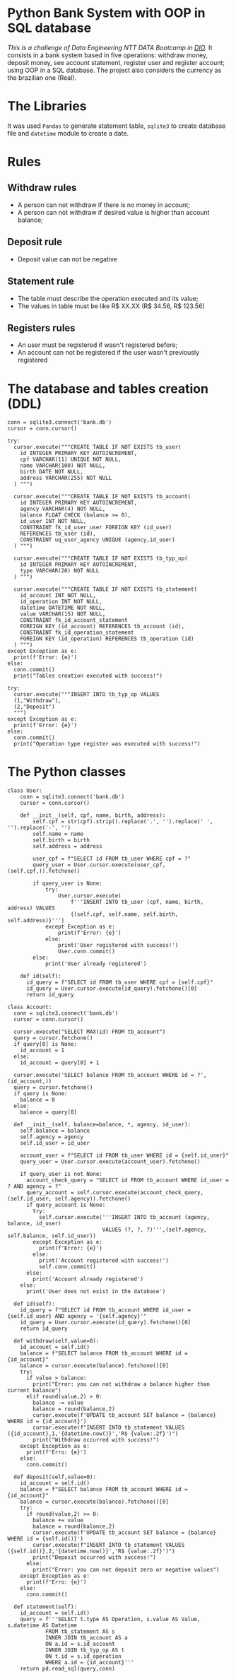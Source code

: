 # Python Bank System with OOP in SQL database
*This is a challenge of Data Engineering NTT DATA Bootcamp in [DIO](https://web.dio.me/).* It consists in a bank system based in five operations: withdraw money, deposit money, see account statement, register user and register account; using OOP in a SQL database. The project also considers the currency as the brazilian one (Real).

# The Libraries
It was used ```Pandas``` to generate statement table, ```sqlite3``` to create database file and ```datetime``` module to create a date.

# Rules

## Withdraw rules
- A person can not withdraw if there is no money in account;
- A person can not withdraw if desired value is higher than account balance;

## Deposit rule
- Deposit value can not be negative

## Statement rule
- The table must describe the operation executed and its value;
- The values in table must be like R$ XX.XX (R$ 34.56, R$ 123.56)

## Registers rules
- An user must be registered if wasn't registered before;
- An account can not be registered if the user wasn't previously registered

# The database and tables creation (DDL)

```
conn = sqlite3.connect('bank.db')
cursor = conn.cursor()

try:
  cursor.execute("""CREATE TABLE IF NOT EXISTS tb_user(
    id INTEGER PRIMARY KEY AUTOINCREMENT,
    cpf VARCHAR(11) UNIQUE NOT NULL,
    name VARCHAR(100) NOT NULL,
    birth DATE NOT NULL,
    address VARCHAR(255) NOT NULL
  ) """)

  cursor.execute("""CREATE TABLE IF NOT EXISTS tb_account(
    id INTEGER PRIMARY KEY AUTOINCREMENT,
    agency VARCHAR(4) NOT NULL,
    balance FLOAT CHECK (balance >= 0),
    id_user INT NOT NULL,
    CONSTRAINT fk_id_user_user FOREIGN KEY (id_user)
    REFERENCES tb_user (id),
    CONSTRAINT uq_user_agency UNIQUE (agency,id_user)
  ) """)

  cursor.execute("""CREATE TABLE IF NOT EXISTS tb_typ_op(
    id INTEGER PRIMARY KEY AUTOINCREMENT,
    type VARCHAR(20) NOT NULL
  ) """)

  cursor.execute("""CREATE TABLE IF NOT EXISTS tb_statement(
    id_account INT NOT NULL,
    id_operation INT NOT NULL,
    datetime DATETIME NOT NULL,
    value VARCHAR(15) NOT NULL,
    CONSTRAINT fk_id_account_statement
    FOREIGN KEY (id_account) REFERENCES tb_account (id),
    CONSTRAINT fk_id_operation_statement
    FOREIGN KEY (id_operation) REFERENCES tb_operation (id)
  ) """)
except Exception as e:
  print(f'Error: {e}')
else:
  conn.commit()
  print("Tables creation executed with success!")

try:
  cursor.execute("""INSERT INTO tb_typ_op VALUES
  (1,"Withdraw"),
  (2,"Deposit")
  """)
except Exception as e:
  print(f'Error: {e}')
else:
  conn.commit()
  print("Operation type register was executed with success!")
```

# The Python classes

```
class User:
    conn = sqlite3.connect('bank.db')
    cursor = conn.cursor()

    def __init__(self, cpf, name, birth, address):
        self.cpf = str(cpf).strip().replace('.', '').replace(' ', '').replace('-', '')
        self.name = name
        self.birth = birth
        self.address = address

        user_cpf = f"SELECT id FROM tb_user WHERE cpf = ?"
        query_user = User.cursor.execute(user_cpf, (self.cpf,)).fetchone()

        if query_user is None:
            try:
                User.cursor.execute(
                    f'''INSERT INTO tb_user (cpf, name, birth, address) VALUES
                    {(self.cpf, self.name, self.birth, self.address)}''')
            except Exception as e:
                print(f'Error: {e}')
            else:
                print('User registered with success!')
                User.conn.commit()
        else:
            print('User already registered')

    def id(self):
      id_query = f"SELECT id FROM tb_user WHERE cpf = {self.cpf}"
      id_query = User.cursor.execute(id_query).fetchone()[0]
      return id_query

class Account:
  conn = sqlite3.connect('bank.db')
  cursor = conn.cursor()

  cursor.execute("SELECT MAX(id) FROM tb_account")
  query = cursor.fetchone()
  if query[0] is None:
    id_account = 1
  else:
    id_account = query[0] + 1

  cursor.execute('SELECT balance FROM tb_account WHERE id = ?',(id_account,))
  query = cursor.fetchone()
  if query is None:
    balance = 0
  else:
    balance = query[0]

  def __init__(self, balance=balance, *, agency, id_user):
    self.balance = balance
    self.agency = agency
    self.id_user = id_user

    account_user = f"SELECT id FROM tb_user WHERE id = {self.id_user}"
    query_user = User.cursor.execute(account_user).fetchone()

    if query_user is not None:
      account_check_query = "SELECT id FROM tb_account WHERE id_user = ? AND agency = ?"
      query_account = self.cursor.execute(account_check_query, (self.id_user, self.agency)).fetchone()
      if query_account is None:
        try:
          self.cursor.execute('''INSERT INTO tb_account (agency, balance, id_user)
                              VALUES (?, ?, ?)''',(self.agency, self.balance, self.id_user))
        except Exception as e:
          print(f'Error: {e}')
        else:
          print('Account registered with success!')
          self.conn.commit()
      else:
        print('Account already registered')
    else:
      print('User does not exist in the database')

  def id(self):
    id_query = f"SELECT id FROM tb_account WHERE id_user = {self.id_user} AND agency = '{self.agency}'"
    id_query = User.cursor.execute(id_query).fetchone()[0]
    return id_query

  def withdraw(self,value=0):
    id_account = self.id()
    balance = f"SELECT balance FROM tb_account WHERE id = {id_account}"
    balance = cursor.execute(balance).fetchone()[0]
    try:
      if value > balance:
        print("Error: you can not withdraw a balance higher than current balance")
      elif round(value,2) > 0:
        balance -= value
        balance = round(balance,2)
        cursor.execute(f'UPDATE tb_account SET balance = {balance} WHERE id = {id_account}')
        cursor.execute(f"INSERT INTO tb_statement VALUES ({id_account},1,'{datetime.now()}','R$ {value:.2f}')")
        print("Withdraw occurred with success!")
    except Exception as e:
      print(f'Erro: {e}')
    else:
      conn.commit()

  def deposit(self,value=0):
    id_account = self.id()
    balance = f"SELECT balance FROM tb_account WHERE id = {id_account}"
    balance = cursor.execute(balance).fetchone()[0]
    try:
      if round(value,2) >= 0:
        balance += value
        balance = round(balance,2)
        cursor.execute(f'UPDATE tb_account SET balance = {balance} WHERE id = {self.id()}')
        cursor.execute(f"INSERT INTO tb_statement VALUES ({self.id()},2,'{datetime.now()}','R$ {value:.2f}')")
        print("Deposit occurred with success!")
      else:
        print("Error: you can not deposit zero or negative values")
    except Exception as e:
      print(f'Erro: {e}')
    else:
      conn.commit()

  def statement(self):
    id_account = self.id()
    query = f'''SELECT t.type AS Operation, s.value AS Value, s.datetime AS Datetime
            FROM tb_statement AS s
            INNER JOIN tb_account AS a
            ON a.id = s.id_account
            INNER JOIN tb_typ_op AS t
            ON t.id = s.id_operation
            WHERE a.id = {id_account}'''
    return pd.read_sql(query,conn)
```
